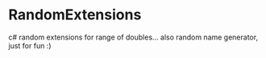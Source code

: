 RandomExtensions
================

c# random extensions for range of doubles... also random name generator, just for fun :)